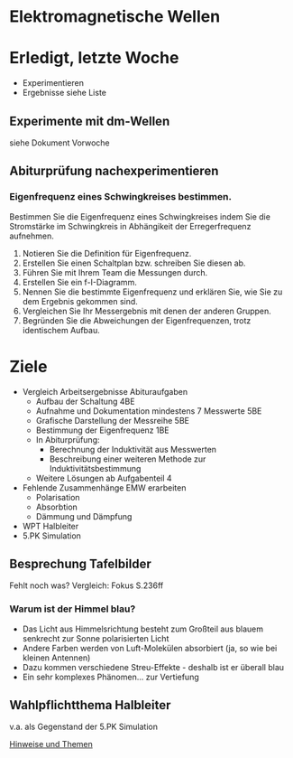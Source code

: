 Elektromagnetische Wellen
===========================

# Erledigt, letzte Woche

- Experimentieren
- Ergebnisse siehe Liste

## Experimente mit dm-Wellen

siehe Dokument Vorwoche

## Abiturprüfung nachexperimentieren

### Eigenfrequenz eines Schwingkreises bestimmen.

Bestimmen Sie die Eigenfrequenz eines Schwingkreises indem Sie die Stromstärke im Schwingkreis in Abhängikeit der Erregerfrequenz aufnehmen. 

1. Notieren Sie die Definition für Eigenfrequenz.
2. Erstellen Sie einen Schaltplan bzw. schreiben Sie diesen ab.
2. Führen Sie mit Ihrem Team die Messungen durch.
3. Erstellen Sie ein f-I-Diagramm.
4. Nennen Sie die bestimmte Eigenfrequenz und erklären Sie, wie Sie zu dem Ergebnis gekommen sind.
5. Vergleichen Sie Ihr Messergebnis mit denen der anderen Gruppen.
6. Begründen Sie die Abweichungen der Eigenfrequenzen, trotz identischem Aufbau.

# Ziele

- Vergleich Arbeitsergebnisse Abituraufgaben
    - Aufbau der Schaltung 4BE
    - Aufnahme und Dokumentation mindestens 7 Messwerte 5BE
    - Grafische Darstellung der Messreihe 5BE
    - Bestimmung der Eigenfrequenz 1BE
    - In Abiturprüfung:
        - Berechnung der Induktivität aus Messwerten
        - Beschreibung einer weiteren Methode zur Induktivitätsbestimmung
    - Weitere Lösungen ab Aufgabenteil 4
- Fehlende Zusammenhänge EMW erarbeiten
    - Polarisation
    - Absorbtion
    - Dämmung und Dämpfung
- WPT Halbleiter
- 5.PK Simulation

## Besprechung Tafelbilder

Fehlt noch was? Vergleich: Fokus S.236ff

### Warum ist der Himmel blau?

- Das Licht aus Himmelsrichtung besteht zum Großteil aus blauem senkrecht zur Sonne polarisierten Licht
- Andere Farben werden von Luft-Molekülen absorbiert (ja, so wie bei kleinen Antennen)
- Dazu kommen verschiedene Streu-Effekte - deshalb ist er überall blau
- Ein sehr komplexes Phänomen... zur Vertiefung

## Wahlpflichtthema Halbleiter

v.a. als Gegenstand der 5.PK Simulation

[Hinweise und Themen](5pk_simulation_physik_2023.md)